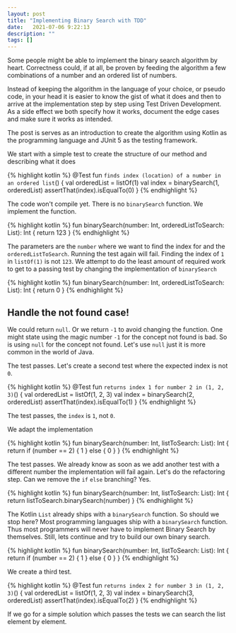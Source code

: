 ```yaml
---
layout: post
title: "Implementing Binary Search with TDD"
date:   2021-07-06 9:22:13
description: ""
tags: []
---
```


Some people might be able to implement the binary search algorithm by heart. Correctness could, if at all, be proven by feeding the algorithm a few combinations of a number and an ordered list of numbers.

Instead of keeping the algorithm in the language of your choice, or pseudo code, in your head it is easier to know the gist of what it does and then to arrive at the implementation step by step using Test Driven Development. As a side effect we both specify how it works, document the edge cases and make sure it works as intended.

The post is serves as an introduction to create the algorithm using Kotlin as the programming language and JUnit 5 as the testing framework.

We start with a simple test to create the structure of our method and describing what it does

{% highlight kotlin %}
@Test
fun `finds index (location) of a number in an ordered list`() {
  val orderedList = listOf(1)
  val index = binarySearch(1, orderedList)
  assertThat(index).isEqualTo(0)
}
{% endhighlight %}

The code won't compile yet. There is no `binarySearch` function. We implement the function.

{% highlight kotlin %}
fun binarySearch(number: Int, orderedListToSearch: List<Int>): Int {
  return 123
}
{% endhighlight %}

The parameters are the `number` where we want to find the index for and the `orderedListToSearch`.
Running the test again will fail. Finding the index of `1` in `listOf(1)` is not `123`.
We attempt to do the least amount of required work to get to a passing test by changing the implementation of `binarySearch`

{% highlight kotlin %}
fun binarySearch(number: Int, orderedListToSearch: List<Int>): Int {
  return 0
}
{% endhighlight %}

## Handle the not found case!

We could return `null`. Or we return `-1` to avoid changing the function. One might state using the magic number `-1` for the concept not found is bad. So is using `null` for the concept not found. Let's use `null` just it is more common in the world of Java.

The test passes. Let's create a second test where the expected index is not `0`.

{% highlight kotlin %}
@Test
fun `returns index 1 for number 2 in (1, 2, 3)`() {
    val orderedList = listOf(1, 2, 3)
    val index = binarySearch(2, orderedList)
    assertThat(index).isEqualTo(1)
}
{% endhighlight %}

The test passes, the `index` is `1`, not `0`.

We adapt the implementation

{% highlight kotlin %}
fun binarySearch(number: Int, listToSearch: List<Int>): Int {
  return if (number == 2) {
    1
  } else {
    0
  }
}
{% endhighlight %}

The test passes. We already know as soon as we add another test with a different number the implementation will fail again. Let's do the refactoring step.
Can we remove the `if` `else` branching? Yes.

{% highlight kotlin %}
fun binarySearch(number: Int, listToSearch: List<Int>): Int {
  return listToSearch.binarySearch(number)
}
{% endhighlight %}

The Kotlin `List` already ships with a `binarySearch` function. So should we stop here? Most programming languages ship with a `binarySearch` function. Thus most programmers will never have to implement Binary Search by themselves. Still, lets continue and try to build our own binary search.

{% highlight kotlin %}
fun binarySearch(number: Int, listToSearch: List<Int>): Int {
  return if (number == 2) {
    1
  } else {
    0
  }
}
{% endhighlight %}

We create a third test.

{% highlight kotlin %}
@Test
fun `returns index 2 for number 3 in (1, 2, 3)`() {
    val orderedList = listOf(1, 2, 3)
    val index = binarySearch(3, orderedList)
    assertThat(index).isEqualTo(2)
}
{% endhighlight %}

If we go for a simple solution which passes the tests we can search the list element by element.


